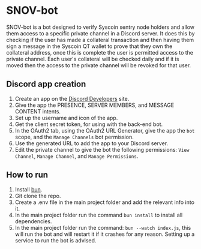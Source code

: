# SNOV-bot

SNOV-bot is a bot designed to verify Syscoin sentry node holders and allow them access to a specific private channel in a Discord server. It does this by checking if the user has made a collateral transaction and then having them sign a message in the Syscoin QT wallet to prove that they own the collateral address, once this is complete the user is permitted access to the private channel. Each user's collateral will be checked daily and if it is moved then the access to the private channel will be revoked for that user.

## Discord app creation
1. Create an app on the [Discord Developers](https://discord.com/developers/applications) site.
2. Give the app the PRESENCE, SERVER MEMBERS, and MESSAGE CONTENT intents.
3. Set up the username and icon of the app.
4. Get the client secret token, for using with the back-end bot.
5. In the OAuth2 tab, using the OAuth2 URL Generator, give the app the `bot` scope, and the `Manage Channels` bot permission.
6. Use the generated URL to add the app to your Discord server.
7. Edit the private channel to give the bot the following permissions: `View Channel`, `Manage Channel`, and `Manage Permissions`.

## How to run
1. Install [bun](https://bun.sh/).
2. Git clone the repo.
3. Create a .env file in the main project folder and add the relevant info into it.
4. In the main project folder run the command `bun install` to install all dependencies.
5. In the main project folder run the command: `bun --watch index.js`, this will run the bot and will restart it if it crashes for any reason. Setting up a service to run the bot is advised.
